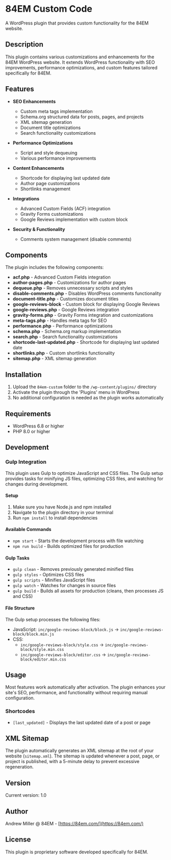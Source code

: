 # 84EM Custom Code

A WordPress plugin that provides custom functionality for the 84EM website.

## Description

This plugin contains various customizations and enhancements for the 84EM WordPress website. It extends WordPress functionality with SEO improvements, performance optimizations, and custom features tailored specifically for 84EM.

## Features

- **SEO Enhancements**
  - Custom meta tags implementation
  - Schema.org structured data for posts, pages, and projects
  - XML sitemap generation
  - Document title optimizations
  - Search functionality customizations

- **Performance Optimizations**
  - Script and style dequeuing
  - Various performance improvements

- **Content Enhancements**
  - Shortcode for displaying last updated date
  - Author page customizations
  - Shortlinks management

- **Integrations**
  - Advanced Custom Fields (ACF) integration
  - Gravity Forms customizations
  - Google Reviews implementation with custom block

- **Security & Functionality**
  - Comments system management (disable comments)

## Components

The plugin includes the following components:

- **acf.php** - Advanced Custom Fields integration
- **author-pages.php** - Customizations for author pages
- **dequeue.php** - Removes unnecessary scripts and styles
- **disable-comments.php** - Disables WordPress comments functionality
- **document-title.php** - Customizes document titles
- **google-reviews-block** - Custom block for displaying Google Reviews
- **google-reviews.php** - Google Reviews integration
- **gravity-forms.php** - Gravity Forms integration and customizations
- **meta-tags.php** - Handles meta tags for SEO
- **performance.php** - Performance optimizations
- **schema.php** - Schema.org markup implementation
- **search.php** - Search functionality customizations
- **shortcode-last-updated.php** - Shortcode for displaying last updated date
- **shortlinks.php** - Custom shortlinks functionality
- **sitemap.php** - XML sitemap generation

## Installation

1. Upload the `84em-custom` folder to the `/wp-content/plugins/` directory
2. Activate the plugin through the 'Plugins' menu in WordPress
3. No additional configuration is needed as the plugin works automatically

## Requirements

- WordPress 6.8 or higher
- PHP 8.0 or higher

## Development

### Gulp Integration

This plugin uses Gulp to optimize JavaScript and CSS files. The Gulp setup provides tasks for minifying JS files, optimizing CSS files, and watching for changes during development.

#### Setup

1. Make sure you have Node.js and npm installed
2. Navigate to the plugin directory in your terminal
3. Run `npm install` to install dependencies

#### Available Commands

- `npm start` - Starts the development process with file watching
- `npm run build` - Builds optimized files for production

#### Gulp Tasks

- `gulp clean` - Removes previously generated minified files
- `gulp styles` - Optimizes CSS files
- `gulp scripts` - Minifies JavaScript files
- `gulp watch` - Watches for changes in source files
- `gulp build` - Builds all assets for production (cleans, then processes JS and CSS)

#### File Structure

The Gulp setup processes the following files:
- JavaScript: `inc/google-reviews-block/block.js` → `inc/google-reviews-block/block.min.js`
- CSS: 
  - `inc/google-reviews-block/style.css` → `inc/google-reviews-block/style.min.css`
  - `inc/google-reviews-block/editor.css` → `inc/google-reviews-block/editor.min.css`

## Usage

Most features work automatically after activation. The plugin enhances your site's SEO, performance, and functionality without requiring manual configuration.

### Shortcodes

- `[last_updated]` - Displays the last updated date of a post or page

## XML Sitemap

The plugin automatically generates an XML sitemap at the root of your website (`sitemap.xml`). The sitemap is updated whenever a post, page, or project is published, with a 5-minute delay to prevent excessive regeneration.

## Version

Current version: 1.0

## Author

Andrew Miller @ 84EM - [https://84em.com/](https://84em.com/)

## License

This plugin is proprietary software developed specifically for 84EM.
